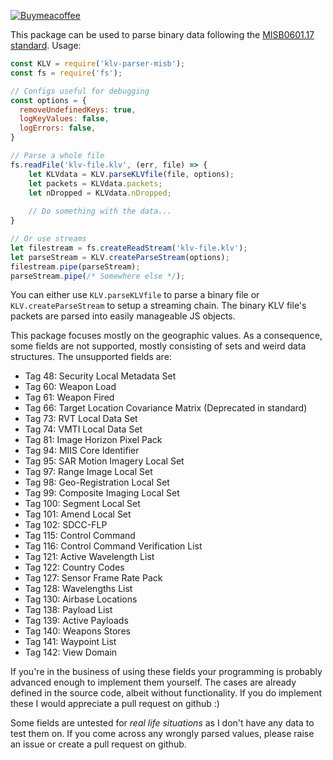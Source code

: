 [![Buymeacoffee](https://badgen.net/badge/icon/buymeacoffee?icon=buymeacoffee&label)](https://www.buymeacoffee.com/veiyas)

This package can be used to parse binary data following the [MISB0601.17 standard](https://www.gwg.nga.mil/misb/docs/standards/ST0601.17.pdf).
Usage:

```javascript
const KLV = require('klv-parser-misb');
const fs = require('fs');

// Configs useful for debugging
const options = {
  removeUndefinedKeys: true,
  logKeyValues: false,
  logErrors: false,
}

// Parse a whole file
fs.readFile('klv-file.klv', (err, file) => {
    let KLVdata = KLV.parseKLVfile(file, options);
    let packets = KLVdata.packets;
    let nDropped = KLVdata.nDropped;
    
    // Do something with the data...
}

// Or use streams
let filestream = fs.createReadStream('klv-file.klv');
let parseStream = KLV.createParseStream(options);
filestream.pipe(parseStream);
parseStream.pipe(/* Somewhere else */);

```
You can either use `KLV.parseKLVfile` to parse a binary file or `KLV.createParseStream` to setup a streaming chain. The binary KLV file's packets are parsed into easily manageable JS objects.

This package focuses mostly on the geographic values. As a consequence, some fields are not supported, mostly consisting of sets and weird data structures.
The unsupported fields are:
* Tag 48: Security Local Metadata Set
* Tag 60: Weapon Load
* Tag 61: Weapon Fired
* Tag 66: Target Location Covariance Matrix (Deprecated in standard)
* Tag 73: RVT Local Data Set
* Tag 74: VMTI Local Data Set
* Tag 81: Image Horizon Pixel Pack
* Tag 94: MIIS Core Identifier
* Tag 95: SAR Motion Imagery Local Set
* Tag 97: Range Image Local Set
* Tag 98: Geo-Registration Local Set
* Tag 99: Composite Imaging Local Set
* Tag 100: Segment Local Set
* Tag 101: Amend Local Set
* Tag 102: SDCC-FLP
* Tag 115: Control Command
* Tag 116: Control Command Verification List
* Tag 121: Active Wavelength List
* Tag 122: Country Codes
* Tag 127: Sensor Frame Rate Pack
* Tag 128: Wavelengths List
* Tag 130: Airbase Locations
* Tag 138: Payload List
* Tag 139: Active Payloads
* Tag 140: Weapons Stores
* Tag 141: Waypoint List
* Tag 142: View Domain

If you're in the business of using these fields your programming is probably advanced enough to implement them yourself. The cases are already defined in the source code, albeit without functionality. If you do implement these I would appreciate a pull request on github :)

Some fields are untested for _real_ _life_ _situations_ as I don't have any data to test them on. If you come across any wrongly parsed values, please raise an issue or create a pull request on github.